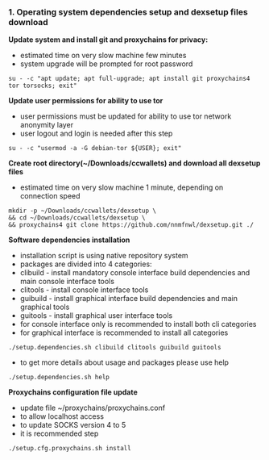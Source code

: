 ### 1. Operating system dependencies setup and dexsetup files download

**Update system and install git and proxychains for privacy:**
  * estimated time on very slow machine few minutes
  * system upgrade will be prompted for root password
```
su - -c "apt update; apt full-upgrade; apt install git proxychains4 tor torsocks; exit"
```

**Update user permissions for ability to use tor**
  * user permissions must be updated for ability to use tor network anonymity layer
  * user logout and login is needed after this step
```
su - -c "usermod -a -G debian-tor ${USER}; exit"
```

**Create root directory(~/Downloads/ccwallets) and download all dexsetup files**
  * estimated time on very slow machine 1 minute, depending on connection speed
```
mkdir -p ~/Downloads/ccwallets/dexsetup \
&& cd ~/Downloads/ccwallets/dexsetup \
&& proxychains4 git clone https://github.com/nnmfnwl/dexsetup.git ./
```

**Software dependencies installation**
  * installation script is using native repository system
  * packages are divided into 4 categories:
  *  clibuild - install mandatory console interface build dependencies and main console interface tools
  *  clitools - install console interface tools
  *  guibuild - install graphical interface build dependencies and main graphical tools
  *  guitools - install graphical user interface tools
  * for console interface only is recommended to install both cli categories
  * for graphical interface is recommended to install all categories
```
./setup.dependencies.sh clibuild clitools guibuild guitools
```
  * to get more details about usage and packages please use help
```
./setup.dependencies.sh help
```

**Proxychains configuration file update**
  * update file ~/proxychains/proxychains.conf
  * to allow localhost access
  * to update SOCKS version 4 to 5
  * it is recommended step
```
./setup.cfg.proxychains.sh install
```
